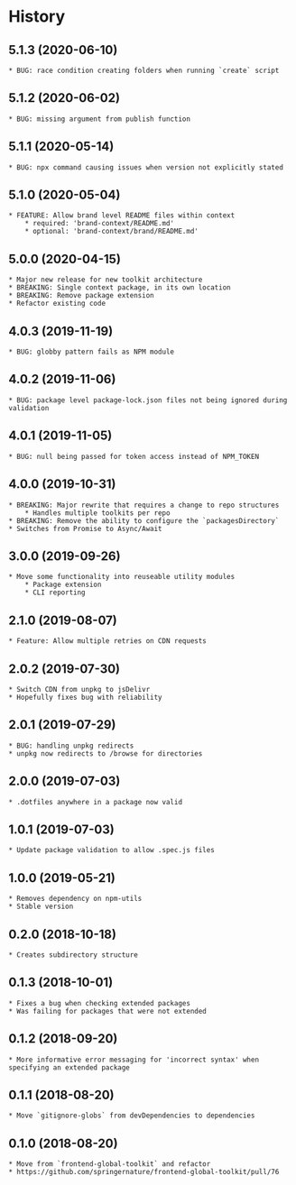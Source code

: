 # History

## 5.1.3 (2020-06-10)
    * BUG: race condition creating folders when running `create` script

## 5.1.2 (2020-06-02)
    * BUG: missing argument from publish function

## 5.1.1 (2020-05-14)
    * BUG: npx command causing issues when version not explicitly stated

## 5.1.0 (2020-05-04)
	* FEATURE: Allow brand level README files within context
		* required: 'brand-context/README.md'
		* optional: 'brand-context/brand/README.md'

## 5.0.0 (2020-04-15)
	* Major new release for new toolkit architecture
	* BREAKING: Single context package, in its own location
	* BREAKING: Remove package extension
	* Refactor existing code

## 4.0.3 (2019-11-19)
	* BUG: globby pattern fails as NPM module

## 4.0.2 (2019-11-06)
	* BUG: package level package-lock.json files not being ignored during validation

## 4.0.1 (2019-11-05)
	* BUG: null being passed for token access instead of NPM_TOKEN

## 4.0.0 (2019-10-31)
	* BREAKING: Major rewrite that requires a change to repo structures
		* Handles multiple toolkits per repo
	* BREAKING: Remove the ability to configure the `packagesDirectory`
	* Switches from Promise to Async/Await

## 3.0.0 (2019-09-26)
	* Move some functionality into reuseable utility modules
		* Package extension
		* CLI reporting

## 2.1.0 (2019-08-07)
	* Feature: Allow multiple retries on CDN requests

## 2.0.2 (2019-07-30)
	* Switch CDN from unpkg to jsDelivr
	* Hopefully fixes bug with reliability

## 2.0.1 (2019-07-29)
	* BUG: handling unpkg redirects
	* unpkg now redirects to /browse for directories

## 2.0.0 (2019-07-03)
	* .dotfiles anywhere in a package now valid
	
## 1.0.1 (2019-07-03)
	* Update package validation to allow .spec.js files

## 1.0.0 (2019-05-21)
	* Removes dependency on npm-utils
	* Stable version

## 0.2.0 (2018-10-18)
	* Creates subdirectory structure

## 0.1.3 (2018-10-01)
	* Fixes a bug when checking extended packages
	* Was failing for packages that were not extended

## 0.1.2 (2018-09-20)
	* More informative error messaging for 'incorrect syntax' when specifying an extended package

## 0.1.1 (2018-08-20)
	* Move `gitignore-globs` from devDependencies to dependencies

## 0.1.0 (2018-08-20)
	* Move from `frontend-global-toolkit` and refactor
    * https://github.com/springernature/frontend-global-toolkit/pull/76